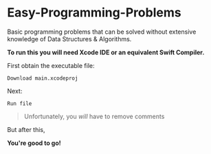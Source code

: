 # Easy-Programming-Problems
Basic programming problems that can be solved without extensive knowledge of Data Structures &amp;  Algorithms.

**To run this you will need Xcode IDE or an equivalent Swift Compiler.**

First  obtain the executable  file:

`Download main.xcodeproj`

Next:

`Run file`

> Unfortunately,  you *will* have to remove comments

But after  this,

**You're good to go!**

